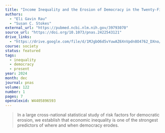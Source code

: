 ```yaml
---
title: "Income Inequality and the Erosion of Democracy in the Twenty-First Century"
authors:
  - "Eli Gavin Rau"
  - "Susan C. Stokes"
external_url: "https://pubmed.ncbi.nlm.nih.gov/39793070"
source_url: "https://doi.org/10.1073/pnas.2422543121"
drive_links:
  - "https://drive.google.com/file/d/1MJgbO6d5vYuwAZ6XnVpdn8O4762_DXno/view?usp=drivesdk"
course: society
status: featured
tags:
  - inequality
  - democracy
  - present
year: 2024
month: dec
journal: pnas
volume: 122
number: 1
pages: 7
openalexid: W4405896593
---
```


> In a large cross-national statistical study of risk factors for democratic erosion, we establish that economic inequality is one of the strongest predictors of where and when democracy erodes.

